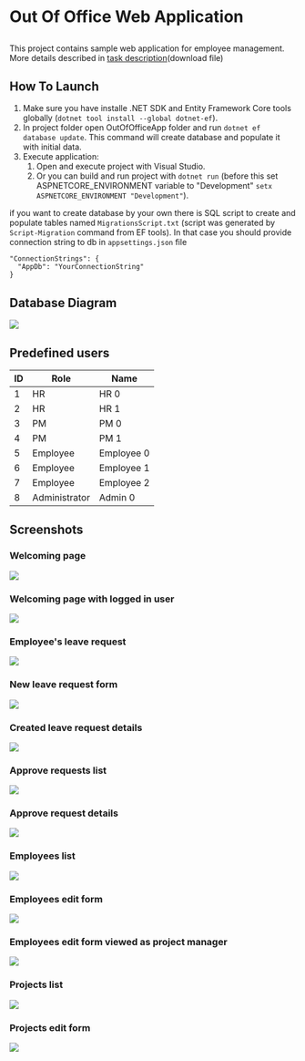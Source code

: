 # Out Of Office Web Application

## 
This project contains sample web application for employee management. More details described in [task description](TaskDescription.pdf)(download file)

## How To Launch
1. Make sure you have installe .NET SDK and Entity Framework Core tools globally (`dotnet tool install --global dotnet-ef`).
2. In project folder open OutOfOfficeApp folder and run `dotnet ef database update`. This command will create database and populate it with initial data.
3. Execute application:
   1. Open and execute project with Visual Studio.
   2. Or you can build and run project with `dotnet run` (before this set ASPNETCORE_ENVIRONMENT variable to "Development"  `setx ASPNETCORE_ENVIRONMENT "Development"`).

if you want to create database by your own
there is SQL script to create and populate tables named `MigrationsScript.txt` (script was generated by `Script-Migration` command from EF tools).
In that case you should provide connection string to db in `appsettings.json` file
```
"ConnectionStrings": {
  "AppDb": "YourConnectionString"
}
```

## Database Diagram
![](./dbDiagram.png)

## Predefined users

| ID | Role          | Name       |
|----|---------------|------------|
| 1  | HR            | HR 0       |
| 2  | HR            | HR 1       |
| 3  | PM            | PM 0       |
| 4  | PM            | PM 1       |
| 5  | Employee      | Employee 0 |
| 6  | Employee      | Employee 1 |
| 7  | Employee      | Employee 2 |
| 8  | Administrator | Admin 0    |

## Screenshots

### Welcoming page
![](./Screenshots/Index.png)

### Welcoming page with logged in user
![](./Screenshots/Index(loggedin).png)

### Employee's leave request
![](./Screenshots/LeaveRequests.png)

### New leave request form
![](./Screenshots/LeaveRequestAdd.png)

### Created leave request details
![](./Screenshots/LeaveRequestDetails.png)

### Approve requests list
![](./Screenshots/ApproveRequest.png)

### Approve request details
![](./Screenshots/ApproveRequestDetails.png)

### Employees list
![](./Screenshots/Employees.png)

### Employees edit form
![](./Screenshots/EmployeesEdit.png)

### Employees edit form viewed as project manager
![](./Screenshots/EmployeesEditPM.png)

### Projects list
![](./Screenshots/Projects.png)

### Projects edit form
![](./Screenshots/ProjectsEdit.png)

